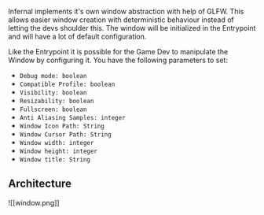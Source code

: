 Infernal implements it's own window abstraction with help of GLFW. This allows easier window creation with deterministic behaviour instead of letting the devs shoulder this. The window will be initialized in the Entrypoint and will have a lot of default configuration.

Like the Entrypoint it is possible for the Game Dev to manipulate the Window by configuring it. You have the following parameters to set:
- ```Debug mode: boolean```
- ```Compatible Profile: boolean```
- ```Visibility: boolean```
- ```Resizability: boolean```
- ```Fullscreen: boolean```
- ```Anti Aliasing Samples: integer```
- ```Window Icon Path: String```
- ```Window Cursor Path: String```
- ```Window width: integer```
- ```Window height: integer```
- ```Window title: String```

## Architecture
![[window.png]]